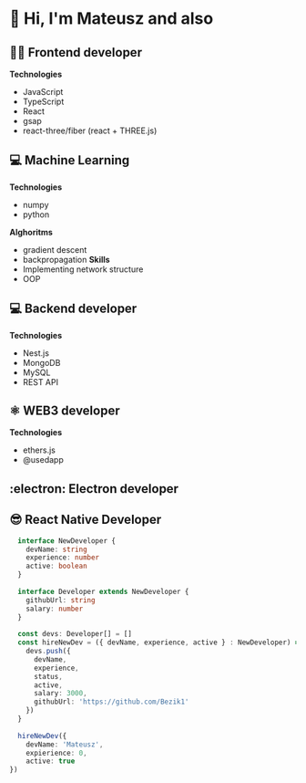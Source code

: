 # :wave: Hi, I'm Mateusz and also
## :man_technologist: Frontend developer

**Technologies**
* JavaScript
* TypeScript
* React
* gsap
* react-three/fiber (react + THREE.js)

## :computer: Machine Learning
**Technologies**
* numpy
* python

**Alghoritms**
* gradient descent
* backpropagation
**Skills**
* Implementing network structure
* OOP

## :computer: Backend developer
**Technologies**
* Nest.js
* MongoDB
* MySQL
* REST API

## :atom_symbol: WEB3 developer
**Technologies**
* ethers.js
* @usedapp

## :electron: Electron developer

## :sunglasses: React Native Developer


```typescript
  interface NewDeveloper {
    devName: string
    experience: number
    active: boolean
  }
  
  interface Developer extends NewDeveloper {
    githubUrl: string
    salary: number
  }
  
  const devs: Developer[] = []
  const hireNewDev = ({ devName, experience, active } : NewDeveloper) =>{
    devs.push({
      devName,
      experience,
      status,
      active,
      salary: 3000,
      githubUrl: 'https://github.com/Bezik1'
    })
  }
  
  hireNewDev({
    devName: 'Mateusz',
    expierience: 0,
    active: true
})
```
